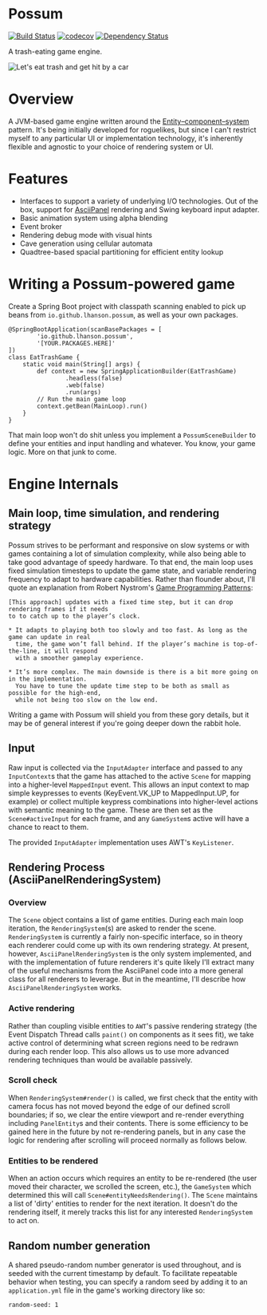# Possum

[![Build Status](https://travis-ci.org/lhanson/possum.svg?branch=master)](https://travis-ci.org/lhanson/possum)
[![codecov](https://codecov.io/gh/lhanson/possum/branch/master/graph/badge.svg)](https://codecov.io/gh/lhanson/possum)
[![Dependency Status](https://www.versioneye.com/user/projects/584ea9225d8a550042585f1c/badge.svg?style=flat-square)](https://www.versioneye.com/user/projects/584ea9225d8a550042585f1c)

A trash-eating game engine.

![Let's eat trash and get hit by a car](https://s-media-cache-ak0.pinimg.com/736x/ca/20/41/ca20415ef281931b9bbf8abc7144d6ea.jpg)


# Overview

A JVM-based game engine written around the [Entity–component–system](https://en.wikipedia.org/wiki/Entity%E2%80%93component%E2%80%93system)
pattern. It's being initially developed for roguelikes, but since I can't restrict myself
to any particular UI or implementation technology, it's inherently flexible and agnostic
to your choice of rendering system or UI.


# Features

* Interfaces to support a variety of underlying I/O technologies.
  Out of the box, support for [AsciiPanel](https://github.com/trystan/AsciiPanel)
  rendering and Swing keyboard input adapter.
* Basic animation system using alpha blending
* Event broker
* Rendering debug mode with visual hints
* Cave generation using cellular automata
* Quadtree-based spacial partitioning for efficient entity lookup


# Writing a Possum-powered game

Create a Spring Boot project with classpath scanning enabled to pick up
beans from `io.github.lhanson.possum`, as well as your own packages.

    @SpringBootApplication(scanBasePackages = [
    		'io.github.lhanson.possum',
    		'[YOUR.PACKAGES.HERE]'
    ])
    class EatTrashGame {
    	static void main(String[] args) {
    		def context = new SpringApplicationBuilder(EatTrashGame)
    				.headless(false)
    				.web(false)
    				.run(args)
    		// Run the main game loop
    		context.getBean(MainLoop).run()
    	}
    }

That main loop won't do shit unless you implement a `PossumSceneBuilder` to
define your entities and input handling and whatever. You know, your game logic.
More on that junk to come.


# Engine Internals

## Main loop, time simulation, and rendering strategy

Possum strives to be performant and responsive on slow systems or with games containing a lot
of simulation complexity, while also being able to take good advantage of speedy hardware. To
that end, the main loop uses fixed simulation timesteps to update the game state, and
variable rendering frequency to adapt to hardware capabilities. Rather than flounder about,
I'll quote an explanation from Robert Nystrom's
[Game Programming Patterns](http://gameprogrammingpatterns.com/game-loop.html#play-catch-up):

    [This approach] updates with a fixed time step, but it can drop rendering frames if it needs
    to to catch up to the player’s clock.
    
    * It adapts to playing both too slowly and too fast. As long as the game can update in real
      time, the game won’t fall behind. If the player’s machine is top-of-the-line, it will respond
      with a smoother gameplay experience.
    
    * It’s more complex. The main downside is there is a bit more going on in the implementation.
      You have to tune the update time step to be both as small as possible for the high-end,
      while not being too slow on the low end.

Writing a game with Possum will shield you from these gory details, but it may be of general interest
if you're going deeper down the rabbit hole.

## Input

Raw input is collected via the `InputAdapter` interface and passed to any `InputContext`s that the game
has attached to the active `Scene` for mapping into a higher-level `MappedInput` event. This allows
an input context to map simple keypresses to events (KeyEvent.VK_UP to MappedInput.UP, for example) or
collect multiple keypress combinations into higher-level actions with semantic meaning to the game.
These are then set as the `Scene#activeInput` for each frame, and any `GameSystem`s active will
have a chance to react to them.

The provided `InputAdapter` implementation uses AWT's `KeyListener`.

## Rendering Process (AsciiPanelRenderingSystem)

### Overview
The `Scene` object contains a list of game entities. During each main loop iteration,
the `RenderingSystem`(s) are asked to render the scene. `RenderingSystem` is currently a
fairly non-specific interface, so in theory each renderer could come up with its own rendering
strategy. At present, however, `AsciiPanelRenderingSystem` is the only system implemented, and
with the implementation of future renderers it's quite likely I'll extract many of the useful
mechanisms from the AsciiPanel code into a more general class for all renderers to leverage.
But in the meantime, I'll describe how `AsciiPanelRenderingSystem` works.

### Active rendering
Rather than coupling visible entities to `AWT`'s passive rendering strategy (the Event Dispatch
Thread calls `paint()` on components as it sees fit), we take active control of determining
what screen regions need to be redrawn during each render loop. This also allows us to use more
advanced rendering techniques than would be available passively.

### Scroll check
When `RenderingSystem#render()` is called, we first check that the entity with camera
focus has not moved beyond the edge of our defined scroll boundaries; if so, we clear the entire
viewport and re-render everything including `PanelEntity`s and their contents. There is some
efficiency to be gained here in the future by not re-rendering panels, but in any case the logic
for rendering after scrolling will proceed normally as follows below.

### Entities to be rendered
When an action occurs which requires an entity to be re-rendered (the user moved their character, we
scrolled the screen, etc.), the `GameSystem` which determined this will call `Scene#entityNeedsRendering()`.
The `Scene` maintains a list of 'dirty' entities to render for the next iteration. It doesn't
do the rendering itself, it merely tracks this list for any interested `RenderingSystem` to act on.

## Random number generation

A shared pseudo-random number generator is used throughout, and is seeded with the current timestamp
by default. To facilitate repeatable behavior when testing, you can specify a random seed by
adding it to an `application.yml` file in the game's working directory like so:

    random-seed: 1
